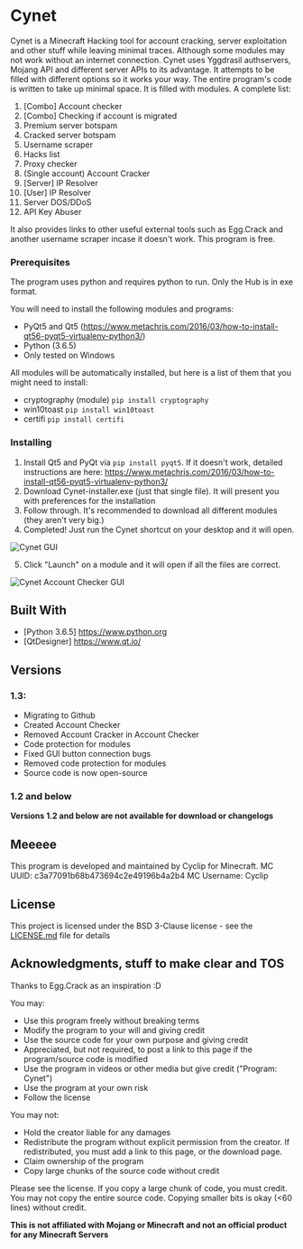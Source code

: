 # Cynet
Cynet is a Minecraft Hacking tool for account cracking, server exploitation and other stuff while leaving minimal traces. Although some modules may not work without an internet connection. Cynet uses Yggdrasil authservers, Mojang API and different server APIs to its advantage. It attempts to be filled with different options so it works your way. The entire program's code is written to take up minimal space.
It is filled with modules. A complete list:
1. [Combo] Account checker
2. [Combo] Checking if account is migrated
3. Premium server botspam
4. Cracked server botspam
5. Username scraper
6. Hacks list
7. Proxy checker
8. (Single account) Account Cracker
9. [Server] IP Resolver
10. [User] IP Resolver
11. Server DOS/DDoS
12. API Key Abuser

It also provides links to other useful external tools such as Egg.Crack and another username scraper incase it doesn't work. This program is free.

### Prerequisites

The program uses python and requires python to run. Only the Hub is in exe format.

You will need to install the following modules and programs:
- PyQt5 and Qt5 (https://www.metachris.com/2016/03/how-to-install-qt56-pyqt5-virtualenv-python3/)
- Python (3.6.5)
- Only tested on Windows

All modules will be automatically installed, but here is a list of them that you might need to install:
- cryptography (module) `pip install cryptography`
- win10toast `pip install win10toast`
- certifi `pip install certifi`

### Installing

1. Install Qt5 and PyQt via `pip install pyqt5`. If it doesn't work, detailed instructions are here: https://www.metachris.com/2016/03/how-to-install-qt56-pyqt5-virtualenv-python3/
2. Download Cynet-installer.exe (just that single file). It will present you with preferences for the installation
3. Follow through. It's recommended to download all different modules (they aren't very big.)
4. Completed! Just run the Cynet shortcut on your desktop and it will open.

![Cynet GUI](https://i.imgur.com/T5xYc7I.png)

5. Click "Launch" on a module and it will open if all the files are correct.

![Cynet Account Checker GUI](https://i.imgur.com/P9AaIa2.png)

## Built With

* [Python 3.6.5] https://www.python.org
* [QtDesigner] https://www.qt.io/

## Versions
### 1.3:
- Migrating to Github
- Created Account Checker
- Removed Account Cracker in Account Checker
- Code protection for modules
- Fixed GUI button connection bugs
- Removed code protection for modules
- Source code is now open-source

### 1.2 and below
**Versions 1.2 and below are not available for download or changelogs**

## Meeeee
This program is developed and maintained by Cyclip for Minecraft.
MC UUID: c3a77091b68b473694c2e49196b4a2b4
MC Username: Cyclip

## License
This project is licensed under the BSD 3-Clause license - see the [LICENSE.md](LICENSE.md) file for details

## Acknowledgments, stuff to make clear and TOS
Thanks to Egg.Crack as an inspiration :D

You may:
  - Use this program freely without breaking terms
  - Modify the program to your will and giving credit
  - Use the source code for your own purpose and giving credit
  - Appreciated, but not required, to post a link to this page if the program/source code is modified
  - Use the program in videos or other media but give credit ("Program: Cynet")
  - Use the program at your own risk
  - Follow the license

You may not:
  - Hold the creator liable for any damages
  - Redistribute the program without explicit permission from the creator. If redistributed, you must add a link to this page, or the download page.
  - Claim ownership of the program
  - Copy large chunks of the source code without credit

Please see the license.
If you copy a large chunk of code, you must credit. You may not copy the entire source code. Copying smaller bits is okay (<60 lines) without credit.

**This is not affiliated with Mojang or Minecraft and not an official product for any Minecraft Servers**

